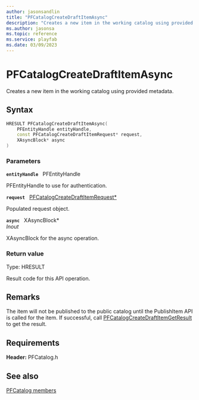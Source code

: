 ```yaml
---
author: jasonsandlin
title: "PFCatalogCreateDraftItemAsync"
description: "Creates a new item in the working catalog using provided metadata."
ms.author: jasonsa
ms.topic: reference
ms.service: playfab
ms.date: 03/09/2023
---
```


# PFCatalogCreateDraftItemAsync  

Creates a new item in the working catalog using provided metadata.  

## Syntax  
  
```cpp
HRESULT PFCatalogCreateDraftItemAsync(  
    PFEntityHandle entityHandle,  
    const PFCatalogCreateDraftItemRequest* request,  
    XAsyncBlock* async  
)  
```  
  
### Parameters  
  
**`entityHandle`** &nbsp; PFEntityHandle  
  
PFEntityHandle to use for authentication.  
  
**`request`** &nbsp; [PFCatalogCreateDraftItemRequest*](../../pfcatalogtypes/structs/pfcatalogcreatedraftitemrequest.md)  
  
Populated request object.  
  
**`async`** &nbsp; XAsyncBlock*  
*_Inout_*  
  
XAsyncBlock for the async operation.  
  
  
### Return value
Type: HRESULT
  
Result code for this API operation.
  
## Remarks  
  
The item will not be published to the public catalog until the PublishItem API is called for the item. If successful, call [PFCatalogCreateDraftItemGetResult](pfcatalogcreatedraftitemgetresult.md) to get the result.
  
## Requirements  
  
**Header:** PFCatalog.h
  
## See also  
[PFCatalog members](../pfcatalog_members.md)  

  
  
